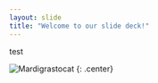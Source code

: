 ```yaml
---
layout: slide
title: "Welcome to our slide deck!"
---
```


test

![Mardigrastocat](https://octodex.github.com/images/Mardigrastocat.png)
{: .center}
